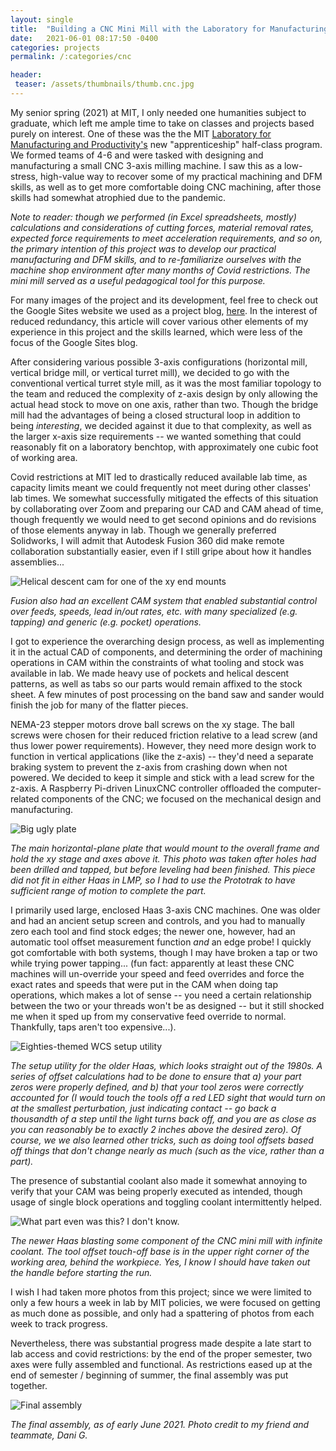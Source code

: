 ```yaml
---
layout: single
title:  "Building a CNC Mini Mill with the Laboratory for Manufacturing and Productivity during Covid"
date:   2021-06-01 08:17:50 -0400
categories: projects
permalink: /:categories/cnc

header:
 teaser: /assets/thumbnails/thumb.cnc.jpg
---
```

My senior spring (2021) at MIT, I only needed one humanities subject to graduate, which left me ample time to take on classes and projects based purely on interest. One of these was the the MIT [Laboratory for Manufacturing and Productivity's](lmp.mit.edu) new "apprenticeship" half-class program. We formed teams of 4-6 and were tasked with designing and manufacturing a small CNC 3-axis milling machine. I saw this as a low-stress, high-value way to recover some of my practical machining and DFM skills, as well as to get more comfortable doing CNC machining, after those skills had somewhat atrophied due to the pandemic.


*Note to reader: though we performed (in Excel spreadsheets, mostly) calculations and considerations of cutting forces, material removal rates, expected force requirements to meet acceleration requirements, and so on, the primary intention of this project was to develop our practical manufacturing and DFM skills, and to re-familiarize ourselves with the machine shop environment after many months of Covid restrictions. The mini mill served as a useful pedagogical tool for this purpose.*

For many images of the project and its development, feel free to check out the Google Sites website we used as a project blog, [here](https://sites.google.com/view/2s982/weekly-deliverables). 
In the interest of reduced redundancy, this article will cover various other elements of my experience in this project and the skills learned, which were less of the focus of the Google Sites blog.

After considering various possible 3-axis configurations (horizontal mill, vertical bridge mill, or vertical turret mill), we decided to go with the conventional vertical turret style mill, as it was the most familiar topology to the team and reduced the complexity of z-axis design by only allowing the actual head stock to move on one axis, rather than two. Though the bridge mill had the advantages of being a closed structural loop in addition to being *interesting*, we decided against it due to that complexity, as well as the larger x-axis size requirements -- we wanted something that could reasonably fit on a laboratory benchtop, with approximately one cubic foot of working area.

Covid restrictions at MIT led to drastically reduced available lab time, as capacity limits meant we could frequently not meet during other classes' lab times. 
We somewhat successfully mitigated the effects of this situation by collaborating over Zoom and preparing our CAD and CAM ahead of time, though frequently we would need to get second opinions and do revisions of those elements anyway in lab. 
Though we generally preferred Solidworks, I will admit that Autodesk Fusion 360 did make remote collaboration substantially easier, even if I still gripe about how it handles assemblies...

![Helical descent cam for one of the xy end mounts](/projects/cnc/helix_cam.png)

*Fusion also had an excellent CAM system that enabled substantial control over feeds, speeds, lead in/out rates, etc. with many specialized (e.g. tapping) and generic (e.g. pocket) operations.*

I got to experience the overarching design process, as well as implementing it in the actual CAD of components, and determining the order of machining operations in CAM within the constraints of what tooling and stock was available in lab. We made heavy use of pockets and helical descent patterns, as well as tabs so our parts would remain affixed to the stock sheet. A few minutes of post processing on the band saw and sander would finish the job for many of the flatter pieces.

NEMA-23 stepper motors drove ball screws on the xy stage. The ball screws were chosen for their reduced friction relative to a lead screw (and thus lower power requirements). However, they need more design work to function in vertical applications (like the z-axis) -- they'd need a separate braking system to prevent the z-axis from crashing down when not powered. We decided to keep it simple and stick with a lead screw for the z-axis. A Raspberry Pi-driven LinuxCNC controller offloaded the computer-related components of the CNC; we focused on the mechanical design and manufacturing.


![Big ugly plate](/projects/cnc/large_plate.jpg)

*The main horizontal-plane plate that would mount to the overall frame and hold the xy stage and axes above it. This photo was taken after holes had been drilled and tapped, but before leveling had been finished. This piece did not fit in either Haas in LMP, so I had to use the Prototrak to have sufficient range of motion to complete the part.*

I primarily used large, enclosed Haas 3-axis CNC machines. One was older and had an ancient setup screen and controls, and you had to manually zero each tool and find stock edges; the newer one, however, had an automatic tool offset measurement function *and* an edge probe! I quickly got comfortable with both systems, though I may have broken a tap or two while trying power tapping... (fun fact: apparently at least these CNC machines will un-override your speed and feed overrides and force the exact rates and speeds that were put in the CAM when doing tap operations, which makes a lot of sense -- you need a certain relationship between the two or your threads won't be as designed -- but it still shocked me when it sped up from my conservative feed override to normal. Thankfully, taps aren't too expensive...).

![Eighties-themed WCS setup utility](/projects/cnc/wcs.jpg)

*The setup utility for the older Haas, which looks straight out of the 1980s. A series of offset calculations had to be done to ensure that a) your part zeros were properly defined, and b) that your tool zeros were correctly accounted for (I would touch the tools off a red LED sight that would turn on at the smallest perturbation, just indicating contact -- go back a thousandth of a step until the light turns back off, and you are as close as you can reasonably be to exactly 2 inches above the desired zero). Of course, we we also learned other tricks, such as doing tool offsets based off things that don't change nearly as much (such as the vice, rather than a part).*

The presence of substantial coolant also made it somewhat annoying to verify that your CAM was being properly executed as intended, though usage of single block operations and toggling coolant intermittently helped.

![What part even was this? I don't know.](/projects/cnc/wet_haas.jpg)

*The newer Haas blasting some component of the CNC mini mill with infinite coolant. The tool offset touch-off base is in the upper right corner of the working area, behind the workpiece. Yes, I know I should have taken out the handle before starting the run.*

I wish I had taken more photos from this project; since we were limited to only a few hours a week in lab by MIT policies, we were focused on getting as much done as possible, and only had a spattering of photos from each week to track progress. 

Nevertheless, there was substantial progress made despite a late start to lab access and covid restrictions: by the end of the proper semester, two axes were fully assembled and functional. As restrictions eased up at the end of semester / beginning of summer, the final assembly was put together.

![Final assembly](/projects/cnc/cnc_assembled.jpg)

*The final assembly, as of early June 2021. Photo credit to my friend and teammate, Dani G.*

